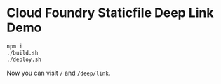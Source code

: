 # Cloud Foundry Staticfile Deep Link Demo

```bash
npm i
./build.sh
./deploy.sh
```

Now you can visit `/` and `/deep/link`.
